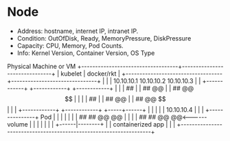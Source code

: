 # Node

- Address: hostname, internet IP, intranet IP.
- Condition: OutOfDisk, Ready, MemoryPressure, DiskPressure
- Capacity: CPU, Memory, Pod Counts.
- Info: Kernel Version, Container Version, OS Type

 Physical Machine or VM
+-----------------------------------+-------------------------------+
|            kubelet                |          docker/rkt           |
+-----------------------------------+-------------------------------+
|                                                                   |
|   10.10.10.1            10.10.10.2              10.10.10.3        |
| +------------+        +------------+          +------------+      |
| |  ##        |        | ##   @@    |          | ## @@ $$   |      |
| |  ##        |        | ##   @@    |          | ## @@ $$   |      |
| +------------+        +------------+          +-----+------+      |
|                                                     |             |
|  10.10.10.4                                         |             |
| +---------------+                                  Pod            |
| |               |                                                 |
| | ##  ##  @@ @@ |                                                 |
| | ##  ##  @@ @@<------ volume                                     |
| |      |        |                                                 |
| +------|--------+                                                 |
|     containerized app                                             |
|                                                                   |
+-------------------------------------------------------------------+
